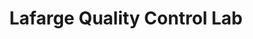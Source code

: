 ---
title: "Lafarge Quality Control Lab"
url: /winnipeg/lafarge-quality-control-lab/
shop: Dorfladen
---